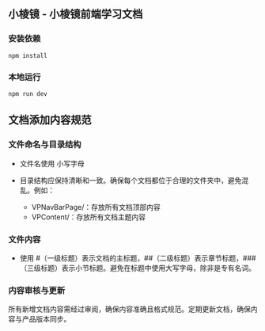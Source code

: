 ## 小棱镜 - 小棱镜前端学习文档

<!-- ### Star History

[![Star History Chart](https://api.star-history.com/svg?repos=zeMingGit/vlog&type=Timeline)](https://star-history.com/#zeMingGit/vlog&Timeline) -->

### 安装依赖

```
npm install
```

### 本地运行

```
npm run dev
```

## 文档添加内容规范

### 文件命名与目录结构

- 文件名使用 小写字母

- 目录结构应保持清晰和一致。确保每个文档都位于合理的文件夹中，避免混乱。例如：
  - VPNavBarPage/：存放所有文档顶部内容
  - VPContent/：存放所有文档主题内容

### 文件内容

- 使用 #（一级标题）表示文档的主标题，##（二级标题）表示章节标题，###（三级标题）表示小节标题。避免在标题中使用大写字母，除非是专有名词。

### 内容审核与更新

所有新增文档内容需经过审阅，确保内容准确且格式规范。定期更新文档，确保内容与产品版本同步。
